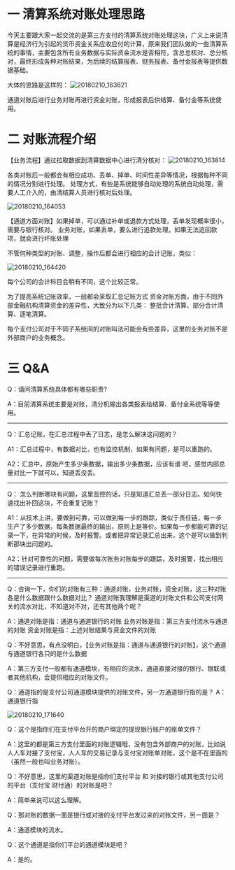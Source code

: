 # 一 清算系统对账处理思路
今天主要跟大家一起交流的是第三方支付的清算系统对账处理这块，广义上来说清算是经济行为引起的货币资金关系应收应付的计算，原来我们团队做的一些清算系统的事情，主要包含所有业务数据与实际资金流水是否相符，含总总核对、总分核对，最终形成各种对账结果，为后续的结算报表、财务报表、备付金报表等提供数据基础。

大体的思路是这样的：
![20180210_163621](http://wechat.lixf.cn/img/20180210_163621.png)

通道对账后进行业务对账再进行资金对账，形成报表后供结算、备付金等系统使用。
# 二 对账流程介绍
【业务流程】通过拉取数据到清算数据中心进行清分核对：
![20180210_163814](http://wechat.lixf.cn/img/20180210_163814.png)

各类对账后一般都会有相应成功、丢单、掉单、时间性差异等情况，根据每种不同的情况分别进行处理。
处理方式，有些是系统能够自动处理的系统自动处理，需要人工介入的，由清结算人员进行核对后处理。

![20180210_164053](http://wechat.lixf.cn/img/20180210_164053.png)

【通道方面对账】如果掉单，可以通过补单或退款方式处理，丢单发现概率很小，需要与银行核对。
业务对账，如果丢单，要么进行追款处理，如果无法追回款项，就会进行坏账处理

不管何种类型的对账、调整，操作后都会进行相应的会计记账，类似：

![20180210_164420](http://wechat.lixf.cn/img/20180210_164420.png)

每个公司的会计科目会稍有不同，这个比较正常。

为了提高系统记账效率，一般都会采取汇总记账方式
资金对账方面，由于不同外部金融机构清算资金的差异性，大致分为以下几类：
整批合计清算、部分合计清算、逐笔清算。

每个支付公司对于不同子系统间的对账叫法可能会有些差异，这里的业务对账不是外部商户的业务概念。

# 三 Q&A
Q：请问清算系统具体都有哪些职责?

A：目前清算系统主要是对账，清分机输出各类报表给结算、备付金系统等等使用。


---
Q：汇总记账，在汇总过程中丢了日志，是怎么解决这问题的？

A1：汇总过程中，有数据对比，也有监控机制，如果有问题，是可以重跑的。

A2：汇总中，原始产生多少条数据，输出多少条数据，应该有谱 吧，感觉内部总量对比一下就可以，知道丢没丢。


---
Q： 怎么判断哪块有问题，这里监控的话，只是知道汇总丢一部分日志。如何快速找出补回这块，不会重复记账？

A1：从技术上讲，要做到可靠，可以做到每一步的跟踪，类似于责任链，每一步生产了多少数据，每条数据最终的输出，原则上是等价。如果每一步都能可靠的记录一下，在异常的时候，及时报警。或者把异常记录汇总出来，这个是可以做到判断那块出问题的。

A2：针对可靠性的问题，需要做每次账务对账每步的跟踪，及时报警，找出相应的错误记录进行重跑。

---
Q：咨询一下，你们的对账有三种：通道对账，业务对账，资金对账，这三种对账各是什么数据跟什么数据对比？ 通道对账我理解是渠道的对账文件和公司支付网关的流水对比，不知道对不对，还有其他两个呢？

A：通道对账是指：通道与通道银行的对账
业务对账是指：第三方支付流水与通道的对账
资金对账是指：上述对账结果与资金文件的对账

Q：不好意思，有点没明白，【业务对账是指：通道与通道银行的对账】，这个通道与通道银行各只的是什么数据

A：第三方支付一般都有通道模块，有相应的流水，通道直接对接的银行、银联或者其他机构，会提供相应的对账文件。

Q：通道指的是支付公司通道模块提供的对账文件，另一方通道银行指的是？
A：通道银行指

![20180210_171640](http://wechat.lixf.cn/img/20180210_171640.png)

Q：这个是指你们在支付平台开的商户绑定的提现银行账户的账单文件？

A：这里的都是第三方支付里面的对账逻辑哦，没有包含外部商户的对账，比如说人人车对接了支付宝，人人车的交易记录与支付宝对账单对账，这个是不在里面的（虽然一般也叫业务对账）。

Q：不好意思，这里的渠道对账是指你们支付平台 和 对接的银行或其他支付公司的平台（支付宝 财付通）的对账是吧？

A：简单来说可以这么理解。

Q：那对账的数据一面是银行或对接的支付平台发过来的对账文件，另一面是？

A：通道模块的流水。

Q：这个通道是指你们平台的通道模块是吧？

A：是的。



